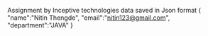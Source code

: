 Assignment by Inceptive technologies 
data saved in Json format
{ "name":"Nitin Thengde", "email":"nitin123@gmail.com", "department":"JAVA" }

